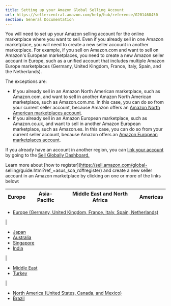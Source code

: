 ```yaml
---
title: Setting up your Amazon Global Selling Account
url: https://sellercentral.amazon.com/help/hub/reference/G201468450
section: General Documentation
---
```


You will need to set up your Amazon selling account for the online marketplace
where you want to sell. Even if you already sell in one Amazon marketplace,
you will need to create a new seller account in another marketplace. For
example, if you sell on Amazon.com and want to sell on Amazon's European
marketplaces, you need to create a new Amazon seller account in Europe, such
as a unified account that includes multiple Amazon Europe marketplaces
(Germany, United Kingdom, France, Italy, Spain, and the Netherlands).

The exceptions are:

  * If you already sell in an Amazon North American marketplace, such as Amazon.com, and want to sell in another Amazon North American marketplace, such as Amazon.com.mx. In this case, you can do so from your current seller account, because Amazon offers an [Amazon North American marketplaces account](/gp/help/201394090).
  * If you already sell in an Amazon European marketplace, such as Amazon.co.uk, and want to sell in another Amazon European marketplace, such as Amazon.es. In this case, you can do so from your current seller account, because Amazon offers an [Amazon European marketplaces account](/gp/help/201468460).

If you already have an account in another region, you can [link your
account](/gp/help/help.html?itemID=201841950&language=en_US&ref=id_201841950_cont_2)
by going to the [Sell Globally Dashboard.](/global-selling/dashboard/)

Learn more about [how to register](https://sell.amazon.com/global-
selling/guide.html?ref_=asus_soa_rd#register) and create a new seller account
in an Amazon marketplace by clicking on one or more of the links below:

Europe | Asia-Pacific | Middle East and North Africa | Americas  
---|---|---|---  
  
  * [Europe (Germany, United Kingdom, France, Italy, Spain, Netherlands)](https://sellercentral.amazon.co.uk/gp/on-board/workflow/Registration/login.html?passthrough%2Faccount=fba_soa&passthrough%2FmarketplaceID=ATVPDKIKX0DER&passthrough%2FsuperSource=OAR&ref_=sdus_gs_guide_rp_h)

|

  * [Japan](http://www.amazon.com/start-selling-in-japan)
  * [Australia](https://sellercentral.amazon.com.au/gp/on-board/workflow/Registration/login.html?passthrough%2Faccount=fba_soa&passthrough%2FmarketplaceID=ATVPDKIKX0DER&passthrough%2FsuperSource=OAR&ref_=sdus_gs_guide_rp_h)
  * [Singapore](https://services.amazon.sg)
  * [India](https://services.amazon.in/)

|

  * [Middle East](https://sellercentral.amazon.ae/gp/on-board/workflow/Registration/login.html?passthrough%2Faccount=fba_soa&passthrough%2FmarketplaceID=ATVPDKIKX0DER&passthrough%2FsuperSource=OAR&ref_=sdus_gs_guide_rp_h)
  * [Turkey](https://sellercentral.amazon.com.tr/gp/on-board/workflow/Registration/login.html?passthrough%2Faccount=fba_soa&passthrough%2FmarketplaceID=ATVPDKIKX0DER&passthrough%2FsuperSource=OAR&ref_=sdus_gs_guide_rp_h)

|

  * [North America (United States, Canada, and Mexico)](https://sellercentral.amazon.com/gp/on-board/workflow/Registration/login.html?passthrough%2Faccount=fba_soa&passthrough%2FmarketplaceID=ATVPDKIKX0DER&passthrough%2FsuperSource=OAR&ref_=sdus_gs_guide_rp_h)
  * [Brazil](https://sellercentral.amazon.com.br/gp/on-board/workflow/Registration/login.html?passthrough%2Faccount=fba_soa&passthrough%2FmarketplaceID=ATVPDKIKX0DER&passthrough%2FsuperSource=OAR&ref_=sdus_gs_guide_rp_h)

